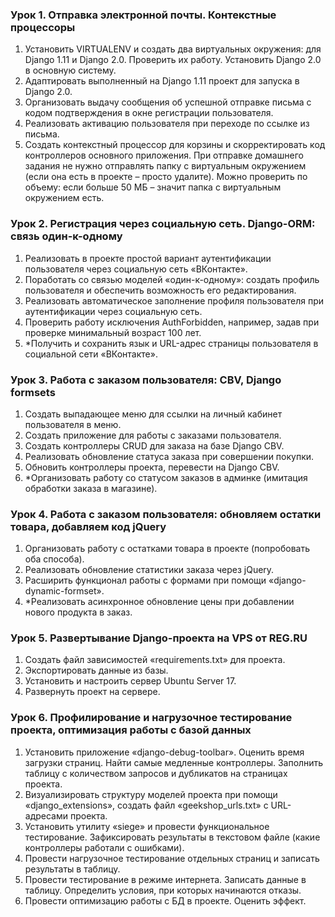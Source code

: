 ### Урок 1. Отправка электронной почты. Контекстные процессоры

1. Установить VIRTUALENV и создать два виртуальных окружения: для Django 1.11 и Django 2.0. Проверить их работу. Установить Django 2.0 в основную систему.
2. Адаптировать выполненный на Django 1.11 проект для запуска в Django 2.0.
3. Организовать выдачу сообщения об успешной отправке письма с кодом подтверждения в окне регистрации пользователя.
4. Реализовать активацию пользователя при переходе по ссылке из письма.
5. Создать контекстный процессор для корзины и скорректировать код контроллеров основного приложения.
При отправке домашнего задания не нужно отправлять папку с виртуальным окружением (если она есть в проекте – просто удалите). Можно проверить по объему: если больше 50 МБ – значит папка с виртуальным окружением есть.

### Урок 2. Регистрация через социальную сеть. Django-ORM: связь один-к-одному
1. Реализовать в проекте простой вариант аутентификации пользователя через социальную сеть «ВКонтакте».
2. Поработать со связью моделей «один-к-одному»: создать профиль пользователя и обеспечить возможность его редактирования.
3. Реализовать автоматическое заполнение профиля пользователя при аутентификации через социальную сеть.
4. Проверить работу исключения AuthForbidden, например, задав при проверке минимальный возраст 100 лет.
5. *Получить и сохранить язык и URL-адрес страницы пользователя в социальной сети «ВКонтакте».

### Урок 3. Работа с заказом пользователя: CBV, Django formsets
1. Создать выпадающее меню для ссылки на личный кабинет пользователя в меню.
2. Создать приложение для работы с заказами пользователя.
3. Создать контроллеры CRUD для заказа на базе Django CBV.
4. Реализовать обновление статуса заказа при совершении покупки.
5. Обновить контроллеры проекта, перевести на Django CBV.
6. *Организовать работу со статусом заказов в админке (имитация обработки заказа в магазине).

### Урок 4. Работа с заказом пользователя: обновляем остатки товара, добавляем код jQuery
1. Организовать работу с остатками товара в проекте (попробовать оба способа).
2. Реализовать обновление статистики заказа через jQuery.
3. Расширить функционал работы с формами при помощи «django-dynamic-formset».
4. *Реализовать асинхронное обновление цены при добавлении нового продукта в заказ.

### Урок 5. Развертывание Django-проекта на VPS от REG.RU
1. Создать файл зависимостей «requirements.txt» для проекта.
2. Экспортировать данные из базы.
3. Установить и настроить сервер Ubuntu Server 17.
4. Развернуть проект на сервере.

### Урок 6. Профилирование и нагрузочное тестирование проекта, оптимизация работы с базой данных
1. Установить приложение «django-debug-toolbar». Оценить время загрузки страниц. Найти самые медленные контроллеры. Заполнить таблицу с количеством запросов и дубликатов на страницах проекта.
2. Визуализировать структуру моделей проекта при помощи «django_extensions», создать файл «geekshop_urls.txt» с URL-адресами проекта.
3. Установить утилиту «siege» и провести функциональное тестирование. Зафиксировать результаты в текстовом файле (какие контроллеры работали с ошибками).
4. Провести нагрузочное тестирование отдельных страниц и записать результаты в таблицу.
5. Провести тестирование в режиме интернета. Записать данные в таблицу. Определить условия, при которых начинаются отказы.
6. Провести оптимизацию работы с БД в проекте. Оценить эффект.